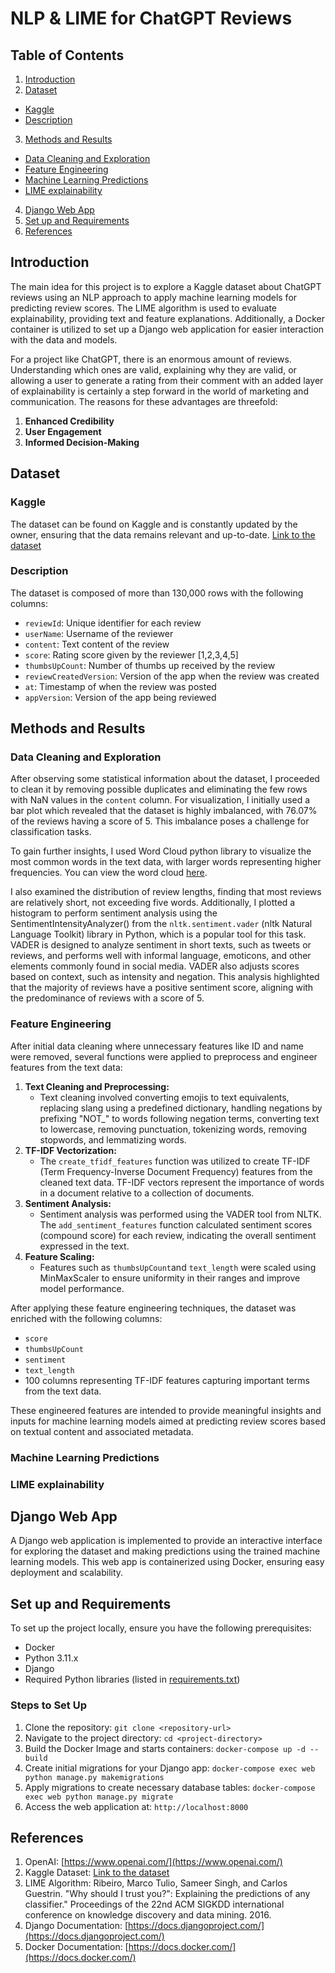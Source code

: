 # NLP & LIME for ChatGPT Reviews

## Table of Contents
1. [Introduction](#introduction)
2. [Dataset](#dataset)
  - [Kaggle](#kaggle)
  - [Description](#description)
3. [Methods and Results](#methods-and-results)
  - [Data Cleaning and Exploration](#data-cleaning-and-exploration)
  - [Feature Engineering](#feature-engineering)
  - [Machine Learning Predictions](#machine-learning-predictions)
  - [LIME explainability](#lime-explainability)
4. [Django Web App](#django-web-app)
5. [Set up and Requirements](#set-up-and-requirements)
6. [References](#references)

## Introduction
The main idea for this project is to explore a Kaggle dataset about ChatGPT reviews using an NLP approach to apply machine learning models for predicting review scores. The LIME algorithm is used to evaluate explainability, providing text and feature explanations. Additionally, a Docker container is utilized to set up a Django web application for easier interaction with the data and models.

For a project like ChatGPT, there is an enormous amount of reviews. Understanding which ones are valid, explaining why they are valid, or allowing a user to generate a rating from their comment with an added layer of explainability is certainly a step forward in the world of marketing and communication. The reasons for these advantages are threefold:
1. **Enhanced Credibility**
2. **User Engagement**
3. **Informed Decision-Making**

## Dataset

### Kaggle
The dataset can be found on Kaggle and is constantly updated by the owner, ensuring that the data remains relevant and up-to-date. [Link to the dataset](https://www.kaggle.com/datasets/ashishkumarak/chatgpt-reviews-daily-updated/data)

### Description
The dataset is composed of more than 130,000 rows with the following columns:
- `reviewId`: Unique identifier for each review
- `userName`: Username of the reviewer
- `content`: Text content of the review
- `score`: Rating score given by the reviewer [1,2,3,4,5]
- `thumbsUpCount`: Number of thumbs up received by the review
- `reviewCreatedVersion`: Version of the app when the review was created
- `at`: Timestamp of when the review was posted
- `appVersion`: Version of the app being reviewed

## Methods and Results

### Data Cleaning and Exploration
After observing some statistical information about the dataset, I proceeded to clean it by removing possible duplicates and eliminating the few rows with NaN values in the `content` column. For visualization, I initially used a bar plot which revealed that the dataset is highly imbalanced, with 76.07% of the reviews having a score of 5. This imbalance poses a challenge for classification tasks.

To gain further insights, I used Word Cloud python library to visualize the most common words in the text data, with larger words representing higher frequencies. You can view the word cloud [here](Images_ReadMe/Word_Cloud.png).

I also examined the distribution of review lengths, finding that most reviews are relatively short, not exceeding five words. Additionally, I plotted a histogram to perform sentiment analysis using the SentimentIntensityAnalyzer() from the `nltk.sentiment.vader` (nltk Natural Language Toolkit) library in Python, which is a popular tool for this task. VADER is designed to analyze sentiment in short texts, such as tweets or reviews, and performs well with informal language, emoticons, and other elements commonly found in social media. VADER also adjusts scores based on context, such as intensity and negation. This analysis highlighted that the majority of reviews have a positive sentiment score, aligning with the predominance of reviews with a score of 5.

### Feature Engineering
After initial data cleaning where unnecessary features like ID and name were removed, several functions were applied to preprocess and engineer features from the text data:
1. **Text Cleaning and Preprocessing:**
   - Text cleaning involved converting emojis to text equivalents, replacing slang using a predefined dictionary, handling negations by prefixing "NOT_" to words following negation terms, converting text to lowercase, removing punctuation, tokenizing words, removing stopwords, and lemmatizing words.
2. **TF-IDF Vectorization:**
   - The `create_tfidf_features` function was utilized to create TF-IDF (Term Frequency-Inverse Document Frequency) features from the cleaned text data. TF-IDF vectors represent the importance of words in a document relative to a collection of documents.
3. **Sentiment Analysis:**
   - Sentiment analysis was performed using the VADER tool from NLTK. The `add_sentiment_features` function calculated sentiment scores (compound score) for each review, indicating the overall sentiment expressed in the text.
4. **Feature Scaling:**
   - Features such as `thumbsUpCount`and `text_length` were scaled using MinMaxScaler to ensure uniformity in their ranges and improve model performance.

After applying these feature engineering techniques, the dataset was enriched with the following columns:
- `score`
- `thumbsUpCount`
- `sentiment`
- `text_length`
- 100 columns representing TF-IDF features capturing important terms from the text data.

These engineered features are intended to provide meaningful insights and inputs for machine learning models aimed at predicting review scores based on textual content and associated metadata.

### Machine Learning Predictions

### LIME explainability

## Django Web App
A Django web application is implemented to provide an interactive interface for exploring the dataset and making predictions using the trained machine learning models. This web app is containerized using Docker, ensuring easy deployment and scalability.

## Set up and Requirements
To set up the project locally, ensure you have the following prerequisites:

- Docker
- Python 3.11.x
- Django
- Required Python libraries (listed in [requirements.txt](requirements.txt))

### Steps to Set Up
1. Clone the repository: 
`git clone <repository-url>`
2. Navigate to the project directory: 
`cd <project-directory>`
3. Build the Docker Image and starts containers: 
`docker-compose up -d --build`
4. Create initial migrations for your Django app: 
`docker-compose exec web python manage.py makemigrations`
5. Apply migrations to create necessary database tables: 
`docker-compose exec web python manage.py migrate`
6. Access the web application at:
`http://localhost:8000`

## References
1. OpenAI: [https://www.openai.com/](https://www.openai.com/)
2. Kaggle Dataset: [Link to the dataset](https://www.kaggle.com/datasets/ashishkumarak/chatgpt-reviews-daily-updated/data)
3. LIME Algorithm: Ribeiro, Marco Tulio, Sameer Singh, and Carlos Guestrin. "Why should I trust you?": Explaining the predictions of any classifier." Proceedings of the 22nd ACM SIGKDD international conference on knowledge discovery and data mining. 2016.
4. Django Documentation: [https://docs.djangoproject.com/](https://docs.djangoproject.com/)
5. Docker Documentation: [https://docs.docker.com/](https://docs.docker.com/)